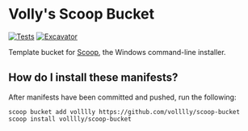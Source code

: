 # Volly's Scoop Bucket

[![Tests](https://github.com/volllly/scoop-bucket/actions/workflows/ci.yml/badge.svg)](https://github.com/volllly/scoop-bucket/actions/workflows/ci.yml) [![Excavator](https://github.com/volllly/scoop-bucket/actions/workflows/excavator.yml/badge.svg)](https://github.com/volllly/scoop-bucket/actions/workflows/excavator.yml)

Template bucket for [Scoop](https://scoop.sh), the Windows command-line installer.

## How do I install these manifests?

After manifests have been committed and pushed, run the following:

```pwsh
scoop bucket add volllly https://github.com/volllly/scoop-bucket
scoop install volllly/scoop-bucket
```
